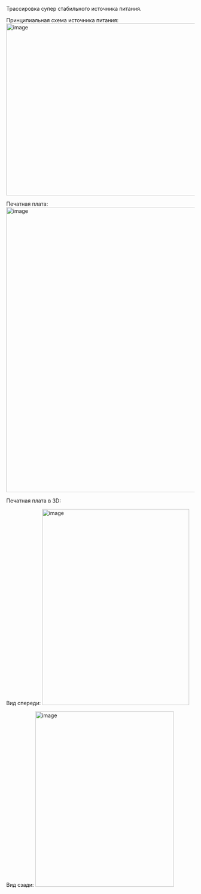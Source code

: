 Трассировка супер стабильного источника питания.


Принципиальная схема источника питания:
<img width="1293" height="459" alt="image" src="https://github.com/user-attachments/assets/e0df12ae-ca90-4cc5-afa1-cd0f52c6fa6f" />



Печатная плата:
<img width="586" height="761" alt="image" src="https://github.com/user-attachments/assets/53b10e54-8d48-414f-ada7-edc22a1ca3c3" />




Печатная плата в 3D:



Вид спереди:
<img width="393" height="523" alt="image" src="https://github.com/user-attachments/assets/36d45faf-be9a-4d85-a1b0-39d50371c461" />


Вид сзади:
<img width="370" height="468" alt="image" src="https://github.com/user-attachments/assets/aabb8f0d-bca1-40ae-a09e-4d8897646f08" />

